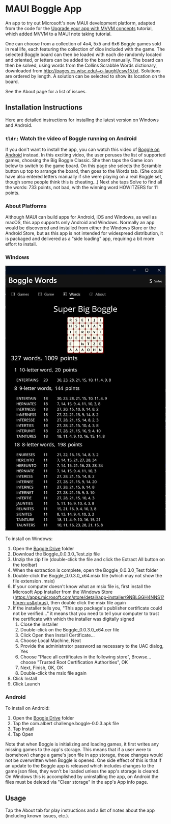 # MAUI Boggle App
An app to try out Microsoft's new MAUI development platform, adapted from the code for the 
[Upgrade your app with MVVM concepts](https://learn.microsoft.com/dotnet/maui/tutorials/notes-mvvm/) 
tutorial, which added MVVM to a MAUI note taking tutorial.

One can choose from a collection of 4x4, 5x5 and 6x6 Boggle games sold in real life, each featuring 
the collection of dice included with the game. The selected Boggle board can then be loaded with each 
die randomly located and oriented, or letters can be added to the board manually. The board can then 
be solved, using words from the Collins Scrabble Words dictionary, downloaded from 
http://pages.cs.wisc.edu/~o-laughl/csw15.txt. Solutions are ordered by length. A solution can be 
selected to show its location on the board.

See the About page for a list of issues. 

## Installation Instructions
Here are detailed instructions for installing the latest version on Windows and Android.

### `tldr;` Watch the video of Boggle running on Android
If you don't want to install the app, you can watch this video of
[Boggle on Android](https://drive.google.com/file/d/1fNZHHJ5NsjgETRqWXWAG02mX-SnTekN_/view?usp=drive_link)
instead. In this exciting video, the user peruses the list of supported games, choosing the Big Boggle 
Classic. She then taps the Game icon below to switch to the game board. On this page she selects the 
Scramble button up top to arrange the board, then goes to the Words tab. (She could have also entered 
letters manually if she were playing on a real Boggle set, though some people think this is cheating...)
Next she taps Solve to find all the words: 733 points, not bad, with the winning word HOWITZERS for 
11 points. 

### About Platforms
Although MAUI can build apps for Android, iOS and Windows, as well as macOS, this app supports only 
Android and Windows. Normally an app would be discovered and installed from either the Windows Store 
or the Android Store, but as this app is not intended for widespread distribution, it is packaged and 
delivered as a "side loading" app, requiring a bit more effort to install. 

### Windows
![Boggle on Windows](./BoggleUWP.jpg)

To install on Windows:
1. Open the [Boggle Drive](https://drive.google.com/drive/folders/1185IUbNDf4cHqg_6ee6uSBi_wyod-ssb?usp=sharing) folder
1. Download the Boggle_0.0.3.0_Test.zip file
2. Unzip the zip file (double-click the file and click the Extract All button on the toolbar)
3. When the extraction is complete, open the Boggle_0.0.3.0_Test folder
4. Double-click the Boggle_0.0.3.0_x64.msix file (which may not show the file extension .msix)
5. If your computer doesn't know what an msix file is, first install the Microsoft App Installer from the 
Windows Store (https://apps.microsoft.com/store/detail/app-installer/9NBLGGH4NNS1?hl=en-us&gl=us),
then double click the msix file again
6. If the installer tells you, "This app package's publisher certificate could not be verified..." it means that 
you need to tell your computer to trust the certificate with which the installer was digitally signed
    1. Close the installer
    2. Double-click on the Boggle_0.0.3.0_x64.cer file
    3. Click Open then Install Certificate... 
    4. Choose Local Machine, Next
    5. Provide the administrator password as necessary to the UAC dialog, Yes
    6. Choose "Place all certificates in the following store", Browse... choose "Trusted Root Certification 
    Authorities", OK
    7. Next, Finish, OK, OK
    8. Double-click the msix file again
7. Click Install
8. Click Launch

### Android
To install on Android:
1. Open the [Boggle Drive](https://drive.google.com/drive/folders/1185IUbNDf4cHqg_6ee6uSBi_wyod-ssb?usp=sharing) folder
1. Tap the com.albert challenge.boggle-0.0.3.apk file
2. Tap Install
3. Tap Open

Note that when Boggle is initializing and loading games, it first writes any missing games to the app's 
storage. This means that if a user were to (somehow) change a game's json file in app storage, those 
changes would not be overwritten when Boggle is opened. One side effect of this is that if an update to 
the Boggle app is released which includes changes to the game json files, they won't be loaded unless 
the app's storage is cleared. On Windows this is accomplished by uninstalling the app, on Android the 
files must be deleted via "Clear storage" in the app's App info page. 

## Usage
Tap the About tab for play instructions and a list of notes about the app (including known issues, etc.).
